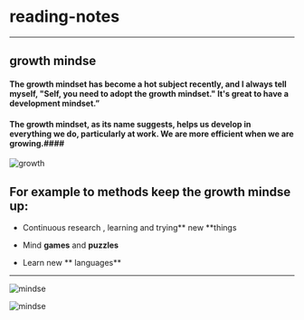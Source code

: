 # reading-notes
---
## growth mindse ##
#### The growth mindset has become a hot subject recently, and I always tell myself, "Self, you need to adopt the growth mindset." It's great to have a development mindset.” ####
#### The growth mindset, as its name suggests, helps us develop in everything we do, particularly at work. We are more efficient when we are growing.####



![growth](https://tofasakademi.com/wp-content/uploads/2019/06/growth-mindset3.png)


## For example to methods keep the growth mindse up: ##
* Continuous research , learning and trying** new **things
- Mind **games** and **puzzles**
* Learn new ** languages**

---
![mindse](https://www.incimages.com/uploaded_files/image/1920x1080/getty_882484258_412282.jpg)


![mindse](https://www.techtello.com/wp-content/uploads/2020/06/fixed-mindset-vs-growth-mindset-difference.png)

